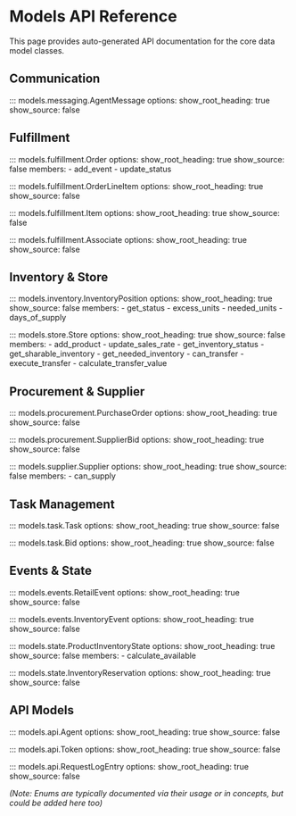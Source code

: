 # Models API Reference

This page provides auto-generated API documentation for the core data model classes.

## Communication

::: models.messaging.AgentMessage
    options:
      show_root_heading: true
      show_source: false

## Fulfillment

::: models.fulfillment.Order
    options:
      show_root_heading: true
      show_source: false
      members:
        - add_event
        - update_status

::: models.fulfillment.OrderLineItem
    options:
      show_root_heading: true
      show_source: false

::: models.fulfillment.Item
    options:
      show_root_heading: true
      show_source: false

::: models.fulfillment.Associate
    options:
      show_root_heading: true
      show_source: false

## Inventory & Store

::: models.inventory.InventoryPosition
    options:
      show_root_heading: true
      show_source: false
      members:
        - get_status
        - excess_units
        - needed_units
        - days_of_supply

::: models.store.Store
    options:
      show_root_heading: true
      show_source: false
      members:
        - add_product
        - update_sales_rate
        - get_inventory_status
        - get_sharable_inventory
        - get_needed_inventory
        - can_transfer
        - execute_transfer
        - calculate_transfer_value

## Procurement & Supplier

::: models.procurement.PurchaseOrder
    options:
      show_root_heading: true
      show_source: false

::: models.procurement.SupplierBid
    options:
      show_root_heading: true
      show_source: false

::: models.supplier.Supplier
    options:
      show_root_heading: true
      show_source: false
      members:
        - can_supply

## Task Management

::: models.task.Task
    options:
      show_root_heading: true
      show_source: false

::: models.task.Bid
    options:
      show_root_heading: true
      show_source: false

## Events & State

::: models.events.RetailEvent
    options:
      show_root_heading: true
      show_source: false

::: models.events.InventoryEvent
    options:
      show_root_heading: true
      show_source: false

::: models.state.ProductInventoryState
    options:
      show_root_heading: true
      show_source: false
      members:
        - calculate_available

::: models.state.InventoryReservation
    options:
      show_root_heading: true
      show_source: false

## API Models

::: models.api.Agent
    options:
      show_root_heading: true
      show_source: false

::: models.api.Token
    options:
      show_root_heading: true
      show_source: false

::: models.api.RequestLogEntry
    options:
      show_root_heading: true
      show_source: false

*(Note: Enums are typically documented via their usage or in concepts, but could be added here too)*